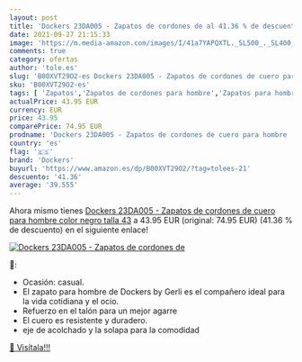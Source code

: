 ```yaml
---
layout: post
title: 'Dockers 23DA005 - Zapatos de cordones de al 41.36 % de descuento'
date: 2021-09-27 21:15:33
image: 'https://m.media-amazon.com/images/I/41a7YAPQXTL._SL500_._SL400_.jpg'
comments: true
category: ofertas
author: 'tole.es'
slug: 'B00XVT29O2-es Dockers 23DA005 - Zapatos de cordones de cuero para hombre...'
sku: 'B00XVT29O2-es'
tags: [ 'Zapatos','Zapatos de cordones para hombre','Zapatos para hombre','Zapatos y complementos','dockers','zapatos', ]
actualPrice: 43.95 EUR
currency: EUR
price: 43.95
comparePrice: 74.95 EUR
prodname: 'Dockers 23DA005 - Zapatos de cordones de cuero para hombre  color negro  talla 43'
country: 'es'
flag: '🇪🇸'
brand: 'Dockers'
buyurl: 'https://www.amazon.es/dp/B00XVT29O2/?tag=tolees-21'
descuento: '41.36'
average: '39.555'
---
```


Ahora mismo tienes [Dockers 23DA005 - Zapatos de cordones de cuero para hombre  color negro  talla 43](https://www.amazon.es/dp/B00XVT29O2/?tag=tolees-21) a 43.95 EUR (original: 74.95 EUR) (41.36 %  de descuento) en el siguiente enlace!

[![Dockers 23DA005 - Zapatos de cordones de](https://m.media-amazon.com/images/I/41a7YAPQXTL._SL500_._SL400_.jpg)](https://www.amazon.es/dp/B00XVT29O2/?tag=tolees-21)

🔎:

- Ocasión: casual.
- El zapato para hombre de Dockers by Gerli es el compañero ideal para la vida cotidiana y el ocio.
- Refuerzo en el talón para un mejor agarre
- El cuero es resistente y duradero.
- eje de acolchado y la solapa para la comodidad

[🛒 Visítala!!!](https://www.amazon.es/dp/B00XVT29O2/?tag=tolees-21)
